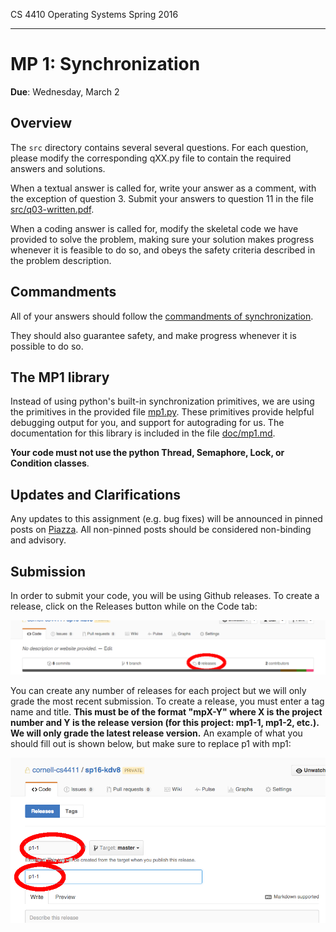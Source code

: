 CS 4410 Operating Systems Spring 2016
___


MP 1: Synchronization
=====================

**Due**: Wednesday, March 2

Overview
--------

The `src` directory contains several several questions.  For each question,
please modify the corresponding qXX.py file to contain the required answers and
solutions.

When a textual answer is called for, write your answer as a comment, with the
exception of question 3.  Submit your answers to question 11 in the file
[src/q03-written.pdf](src/q03-written.pdf).
 
When a coding answer is called for, modify the skeletal code we have provided
to solve the problem, making sure your solution makes progress whenever it is
feasible to do so, and obeys the safety criteria described in the problem
description. 

Commandments
------------

All of your answers should follow the
[commandments of synchronization][commandments].

[commandments]: http://www.cs.cornell.edu/courses/cs4410/2012fa/papers/commandments.pdf

They should also guarantee safety, and make progress whenever it is possible to
do so.

The MP1 library
---------------

Instead of using python's built-in synchronization primitives, we are using the
primitives in the provided file [mp1.py](src/mp1.py).  These primitives provide helpful
debugging output for you, and support for autograding for us.  The documentation
for this library is included in the file [doc/mp1.md](doc/mp1.md).

**Your code must not use the python Thread, Semaphore, Lock, or Condition classes**.

Updates and Clarifications
--------------------------

Any updates to this assignment (e.g. bug fixes) will be announced in pinned
posts on [Piazza](https://piazza.com/class/ijzyq50bv5u3k6).  All non-pinned
posts should be considered non-binding and advisory.

Submission
----------

In order to submit your code, you will be using Github releases.  To create a
release, click on the Releases button while on the Code tab:

![screenshot of releases button](doc/releases.png)

You can create any number of releases for each project but we will only grade
the most recent submission. To create a release, you must enter a tag name and
title. **This must be of the format "mpX-Y" where X is the project number and Y is
the release version (for this project: mp1-1, mp1-2, etc.). We will only grade the
latest release version.** An example of what you should fill out is shown below, but 
make sure to replace p1 with mp1:

![screenshot showing how to create a release](doc/releases-create.png)

